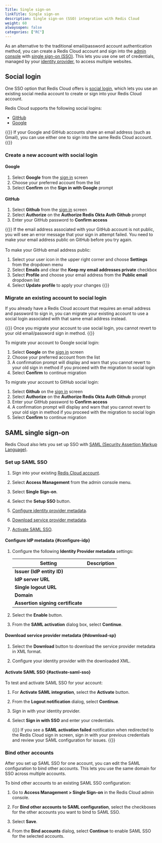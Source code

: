 ```yaml
---
Title: Single sign-on
linkTitle: Single sign-on
description: Single sign-on (SSO) integration with Redis Cloud
weight: 60
alwaysopen: false
categories: ["RC"]
---
```


As an alternative to the traditional email/password account authentication method, you can create a Redis Cloud account and sign into the [admin console](https://app.redislabs.com/new/) with [single sign-on (SSO)](https://en.wikipedia.org/wiki/Single_sign-on). This lets you use one set of credentials, managed by your [identity provider](https://en.wikipedia.org/wiki/Identity_provider), to access multiple websites.

## Social login

One SSO option that Redis Cloud offers is [social login](https://en.wikipedia.org/wiki/Social_login), which lets you use an existing social media account to create or sign into your Redis Cloud account.

Redis Cloud supports the following social logins:
- [GitHub](https://github.com/)
- [Google](https://accounts.google.com/)

{{<note>}}
If your Google and GitHub accounts share an email address (such as Gmail), you can use either one to sign into the same Redis Cloud account.
{{</note>}}

### Create a new account with social login

#### Google

1. Select **Google** from the [sign in](https://app.redislabs.com/new/) screen
2. Choose your preferred account from the list
3. Select **Confirm** on the **Sign in with Google** prompt

#### GitHub

1. Select **Github** from the [sign in](https://app.redislabs.com/new/) screen
2. Select **Authorize** on the **Authorize Redis Okta Auth Github** prompt
3. Enter your GitHub password to **Confirm access**

{{<note>}}
If the email address associated with your GitHub account is not public, you will see an error message that your sign in attempt failed. You need to make your email address public on GitHub before you try again. <br /><br />
To make your GitHub email address public:  
1. Select your user icon in the upper right corner and choose **Settings** from the dropdown menu
2. Select **Emails** and clear the **Keep my email addresses private** checkbox
3. Select **Profile** and choose your email address from the **Public email** dropdown list
4. Select **Update profile** to apply your changes
{{</note>}}

### Migrate an existing account to social login

If you already have a Redis Cloud account that requires an email address and password to sign in, you can migrate your existing account to use a social login associated with that same email address instead.

{{<warning>}}
Once you migrate your account to use social login, you cannot revert to your old email/password sign in method.
{{</warning>}}

To migrate your account to Google social login:
1. Select **Google** on the [sign in](https://app.redislabs.com/new/) screen
2. Choose your preferred account from the list
3. A confirmation prompt will display and warn that you cannot revert to your old sign in method if you proceed with the migration to social login
4. Select **Confirm** to continue migration

To migrate your account to GitHub social login:
1. Select **Github** on the [sign in](https://app.redislabs.com/new/) screen
2. Select **Authorize** on the **Authorize Redis Okta Auth Github** prompt
3. Enter your GitHub password to **Confirm access**
4. A confirmation prompt will display and warn that you cannot revert to your old sign in method if you proceed with the migration to social login
5. Select **Confirm** to continue migration

## SAML single sign-on

Redis Cloud also lets you set up SSO with [SAML (Security Assertion Markup Language)](https://en.wikipedia.org/wiki/Security_Assertion_Markup_Language).

### Set up SAML SSO

1. Sign into your existing [Redis Cloud account](https://app.redislabs.com/#/login).

1. Select **Access Management** from the admin console menu.

1. Select **Single Sign-on**.

1. Select the **Setup SSO** button.

1. [Configure identity provider metadata](#configure-idp).

1. [Download service provider metadata](#download-sp).

1. [Activate SAML SSO](#activate-saml-sso).

#### Configure IdP metadata {#configure-idp}

1. Configure the following **Identity Provider metadata** settings:

    | Setting | Description |
    |---------|-------------|
    | **Issuer (IdP entity ID)** | |
    | **IdP server URL** | |
    | **Single logout URL** | |
    | **Domain** | |
    | **Assertion signing certificate** | |

1. Select the **Enable** button.

1. From the **SAML activation** dialog box, select **Continue**.

#### Download service provider metadata {#download-sp}

1. Select the **Download** button to download the service provider metadata in XML format.

1. Configure your identity provider with the downloaded XML. 

#### Activate SAML SSO {#activate-saml-sso}

To test and activate SAML SSO for your account:

1. For **Activate SAML integration**, select the **Activate** button.

1. From the **Logout notification** dialog, select **Continue**.

1. Sign in with your identity provider.

1. Select **Sign in with SSO** and enter your credentials.

    {{<note>}}
If you see a **SAML activation failed** notification when redirected to the Redis Cloud sign in screen, sign in with your previous credentials and review your SAML configuration for issues.
    {{</note>}}

### Bind other accounts

After you set up SAML SSO for one account, you can edit the SAML configuration to bind other accounts. This lets you use the same domain for SSO across multiple accounts.

To bind other accounts to an existing SAML SSO configuration:

1. Go to **Access Management > Single Sign-on** in the Redis Cloud admin console.

1. For **Bind other accounts to SAML configuration**, select the checkboxes for the other accounts you want to bind to SAML SSO.

1. Select **Save**.

1. From the **Bind accounts** dialog, select **Continue** to enable SAML SSO for the selected accounts.